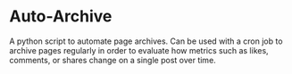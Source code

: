 # Auto-Archive
A python script to automate page archives. Can be used with a cron job to archive pages regularly in order to evaluate how metrics such as likes, comments, or shares change on a single post over time. 
